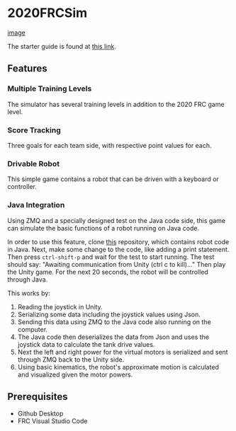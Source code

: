# 2020FRCSim

[image](https://raw.githubusercontent.com/Maciej4/2020FRCSim/master/docs/images/frc2020_level_robot.png)

The starter guide is found at [this link](https://github.com/Maciej4/2020FRCSim/blob/master/docs/StarterGuide.md).

## Features

### Multiple Training Levels

The simulator has several training levels in addition to the 2020 FRC game level.

### Score Tracking

Three goals for each team side, with respective point values for each.

### Drivable Robot

This simple game contains a robot that can be driven with a keyboard or controller.

### Java Integration

Using ZMQ and a specially designed test on the Java code side, this game can simulate the basic functions of a robot running on Java code.

In order to use this feature, clone [this](https://github.com/Maciej4/NEOBot) repository, which contains robot code in Java. Next, make some change to the code, like adding a print statement. Then press `ctrl-shift-p` and wait for the test to start running. The test should say: "Awaiting communication from Unity (ctrl c to kill)..." Then play the Unity game. For the next 20 seconds, the robot will be controlled through Java.

This works by:

1. Reading the joystick in Unity.
2. Serializing some data including the joystick values using Json.
3. Sending this data using ZMQ to the Java code also running on the computer.
4. The Java code then deserializes the data from Json and uses the joystick data to calculate the tank drive values.
5. Next the left and right power for the virtual motors is serialized and sent through ZMQ back to the Unity side.
6. Using basic kinematics, the robot's approximate motion is calculated and visualized given the motor powers.

## Prerequisites

- Github Desktop
- FRC Visual Studio Code
